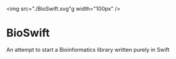 <img src="./BioSwift.svg"g width="100px" />

<h1>BioSwift</h1>
An attempt to start a Bioinformatics library written purely in Swift
